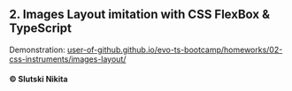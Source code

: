 ##  2. Images Layout imitation with CSS FlexBox & TypeScript
Demonstration: [user-of-github.github.io/evo-ts-bootcamp/homeworks/02-css-instruments/images-layout/](https://user-of-github.github.io/evo-ts-bootcamp/homeworks/02-css-instruments/images-layout/)  


#### © Slutski Nikita
